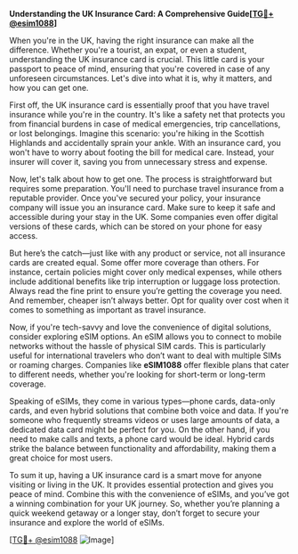 **Understanding the UK Insurance Card: A Comprehensive Guide[[TG💪+ @esim1088](https://t.me/s/esim1088)]**

When you're in the UK, having the right insurance can make all the difference. Whether you're a tourist, an expat, or even a student, understanding the UK insurance card is crucial. This little card is your passport to peace of mind, ensuring that you're covered in case of any unforeseen circumstances. Let's dive into what it is, why it matters, and how you can get one.

First off, the UK insurance card is essentially proof that you have travel insurance while you're in the country. It's like a safety net that protects you from financial burdens in case of medical emergencies, trip cancellations, or lost belongings. Imagine this scenario: you're hiking in the Scottish Highlands and accidentally sprain your ankle. With an insurance card, you won't have to worry about footing the bill for medical care. Instead, your insurer will cover it, saving you from unnecessary stress and expense.

Now, let's talk about how to get one. The process is straightforward but requires some preparation. You'll need to purchase travel insurance from a reputable provider. Once you've secured your policy, your insurance company will issue you an insurance card. Make sure to keep it safe and accessible during your stay in the UK. Some companies even offer digital versions of these cards, which can be stored on your phone for easy access.

But here’s the catch—just like with any product or service, not all insurance cards are created equal. Some offer more coverage than others. For instance, certain policies might cover only medical expenses, while others include additional benefits like trip interruption or luggage loss protection. Always read the fine print to ensure you’re getting the coverage you need. And remember, cheaper isn’t always better. Opt for quality over cost when it comes to something as important as travel insurance.

Now, if you're tech-savvy and love the convenience of digital solutions, consider exploring eSIM options. An eSIM allows you to connect to mobile networks without the hassle of physical SIM cards. This is particularly useful for international travelers who don’t want to deal with multiple SIMs or roaming charges. Companies like **eSIM1088** offer flexible plans that cater to different needs, whether you're looking for short-term or long-term coverage.

Speaking of eSIMs, they come in various types—phone cards, data-only cards, and even hybrid solutions that combine both voice and data. If you're someone who frequently streams videos or uses large amounts of data, a dedicated data card might be perfect for you. On the other hand, if you need to make calls and texts, a phone card would be ideal. Hybrid cards strike the balance between functionality and affordability, making them a great choice for most users.

To sum it up, having a UK insurance card is a smart move for anyone visiting or living in the UK. It provides essential protection and gives you peace of mind. Combine this with the convenience of eSIMs, and you’ve got a winning combination for your UK journey. So, whether you’re planning a quick weekend getaway or a longer stay, don’t forget to secure your insurance and explore the world of eSIMs.

[[TG💪+ @esim1088](https://t.me/s/esim1088) ![Image](https://i.postimg.cc/Y0z9fWf4/image.png)]